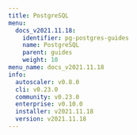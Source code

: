 ```yaml
---
title: PostgreSQL
menu:
  docs_v2021.11.18:
    identifier: pg-postgres-guides
    name: PostgreSQL
    parent: guides
    weight: 10
menu_name: docs_v2021.11.18
info:
  autoscaler: v0.8.0
  cli: v0.23.0
  community: v0.23.0
  enterprise: v0.10.0
  installer: v2021.11.18
  version: v2021.11.18
---
```


